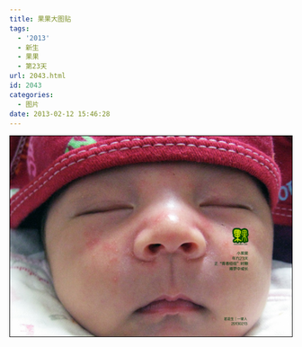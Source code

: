 ```yaml
---
title: 果果大图贴
tags:
  - '2013'
  - 新生
  - 果果
  - 第23天
url: 2043.html
id: 2043
categories:
  - 图片
date: 2013-02-12 15:46:28
---
```


[![](/images/uploads/2013/02/果果诞生23天.jpg "果果诞生23天")](/images/uploads/2013/02/果果诞生23天.jpg)